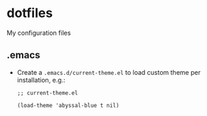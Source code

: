 # dotfiles

My configuration files

## .emacs

* Create a `.emacs.d/current-theme.el` to load custom theme per installation, e.g.:

  ```elisp
  ;; current-theme.el

  (load-theme 'abyssal-blue t nil)
  ```
